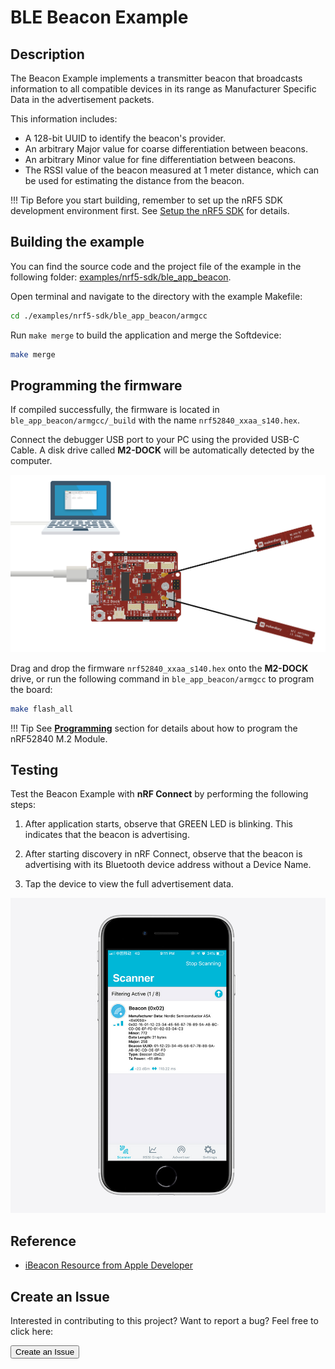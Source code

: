 # BLE Beacon Example

## Description

The Beacon Example implements a transmitter beacon that broadcasts information to all compatible devices in its range as Manufacturer Specific Data in the advertisement packets.

This information includes:

* A 128-bit UUID to identify the beacon's provider.
* An arbitrary Major value for coarse differentiation between beacons.
* An arbitrary Minor value for fine differentiation between beacons.
* The RSSI value of the beacon measured at 1 meter distance, which can be used for estimating the distance from the beacon.

!!! Tip
	Before you start building, remember to set up the nRF5 SDK development environment first. See [Setup the nRF5 SDK](../setup.md) for details.

## Building the example

You can find the source code and the project file of the example in the following folder: [examples/nrf5-sdk/ble_app_beacon](https://github.com/makerdiary/nrf52840-m2-devkit/tree/master/examples/nrf5-sdk/ble_app_beacon).

Open terminal and navigate to the directory with the example Makefile:

``` sh
cd ./examples/nrf5-sdk/ble_app_beacon/armgcc
```

Run `make merge` to build the application and merge the Softdevice:

``` sh
make merge
```

## Programming the firmware

If compiled successfully, the firmware is located in `ble_app_beacon/armgcc/_build` with the name `nrf52840_xxaa_s140.hex`.

Connect the debugger USB port to your PC using the provided USB-C Cable. A disk drive called **M2-DOCK** will be automatically detected by the computer.

![](../assets/images/programming-firmware.png)


Drag and drop the firmware `nrf52840_xxaa_s140.hex` onto the **M2-DOCK** drive, or run the following command in `ble_app_beacon/armgcc` to program the board:

``` sh
make flash_all
```

!!! Tip
	See **[Programming](../../programming.md)** section for details about how to program the nRF52840 M.2 Module.

## Testing

Test the Beacon Example with **nRF Connect** by performing the following steps:

1. After application starts, observe that GREEN LED is blinking. This indicates that the beacon is advertising.

2. After starting discovery in nRF Connect, observe that the beacon is advertising with its Bluetooth device address without a Device Name.

3. Tap the device to view the full advertisement data.

![](assets/images/ble-app-beacon-example.jpg)

## Reference

* [iBeacon Resource from Apple Developer](https://developer.apple.com/ibeacon/)

## Create an Issue

Interested in contributing to this project? Want to report a bug? Feel free to click here:

<a href="https://github.com/makerdiary/nrf52840-m2-devkit/issues/new?title=nRF5%20SDK-BLE%20Beacon:%20%3Ctitle%3E"><button data-md-color-primary="red-bud"><i class="fa fa-github"></i> Create an Issue</button></a>

